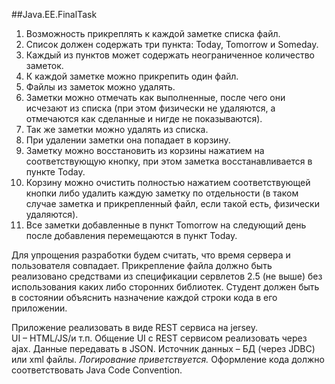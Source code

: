 ##Java.EE.FinalTask

1.	Возможность прикреплять к каждой заметке списка файл.
2.	Список должен содержать три пункта: Today, Tomorrow и Someday.
3.	Каждый из пунктов может содержать неограниченное количество заметок.
4.	К каждой заметке можно прикрепить один файл.
5.	Файлы из заметок можно удалять.
6.	Заметки можно отмечать как выполненные, после чего они исчезают из списка (при этом физически не удаляются, а отмечаются как сделанные и нигде не показываются).
7.	Так же заметки можно удалять из списка.
8.	При удалении заметки она попадает в корзину.
9.	Заметку можно восстановить из корзины нажатием на соответствующую кнопку, при этом заметка восстанавливается в пункте Today.
10.	Корзину можно очистить полностью нажатием соответствующей кнопки либо удалить каждую заметку по отдельности (в таком случае заметка и прикрепленный файл, если такой есть, физически удаляются).
11.	Все заметки добавленные в пункт Tomorrow на следующий день после добавления перемещаются в пункт Today.

Для упрощения разработки будем считать, что время сервера и пользователя совпадает. Прикрепление файла должно быть реализовано средствами из спецификации сервлетов 2.5 (не выше) без использования каких либо сторонних библиотек. Студент должен быть в состоянии объяснить назначение каждой строки кода в его приложении. 


Приложение реализовать в виде REST сервиса на jersey.  
UI – HTML/JS/и т.п. Общение UI c REST сервисом реализовать через ajax. Данные передавать в JSON. 
Источник данных – БД (через JDBC) или xml файлы. 
_Логирование приветствуется._ 
Оформление кода должно соответствовать Java Code Convention.